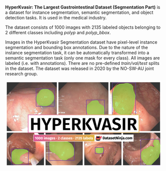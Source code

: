 **HyperKvasir: The Largest Gastrointestinal Dataset (Segmentation Part)** is a dataset for instance segmentation, semantic segmentation, and object detection tasks. It is used in the medical industry. 

The dataset consists of 1000 images with 2135 labeled objects belonging to 2 different classes including *polyp* and *polyp_bbox*.

Images in the HyperKvasir Segmentation dataset have pixel-level instance segmentation and bounding box annotations. Due to the nature of the instance segmentation task, it can be automatically transformed into a semantic segmentation task (only one mask for every class). All images are labeled (i.e. with annotations). There are no pre-defined <i>train/val/test</i> splits in the dataset. The dataset was released in 2020 by the NO-SW-AU joint research group.

<img src="https://github.com/dataset-ninja/hyper-kvasir/raw/main/visualizations/poster.png">
